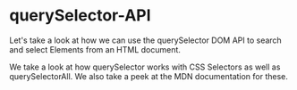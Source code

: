 # querySelector-API

Let's take a look at how we can use the querySelector DOM API to search and select Elements from an HTML document.

We take a look at how querySelector works with CSS Selectors as well as querySelectorAll. We also take a peek at the MDN documentation for these.
